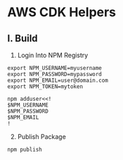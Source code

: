 # AWS CDK Helpers

## I. Build

1. Login Into NPM Registry

```
export NPM_USERNAME=myusername
export NPM_PASSWORD=mypassword
export NPM_EMAIL=user@domain.com
export NPM_TOKEN=mytoken

npm adduser<<!
$NPM_USERNAME
$NPM_PASSWORD
$NPM_EMAIL
!
```

2. Publish Package

```
npm publish
```
